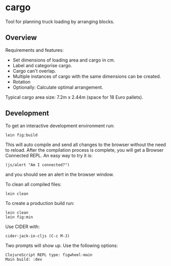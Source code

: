 # cargo

Tool for planning truck loading by arranging blocks.

## Overview

Requirements and features:

- Set dimensions of loading area and cargo in cm.
- Label and categorise cargo.
- Cargo can't overlap.
- Multiple instances of cargo with the same dimensions can be created.
- Rotation
- Optionally: Calculate optimal arrangement.

Typical cargo area size: 7.2m x 2.44m (space for 18 Euro pallets).

## Development

To get an interactive development environment run:

    lein fig:build

This will auto compile and send all changes to the browser without the
need to reload. After the compilation process is complete, you will
get a Browser Connected REPL. An easy way to try it is:

    (js/alert "Am I connected?")

and you should see an alert in the browser window.

To clean all compiled files:

    lein clean

To create a production build run:

    lein clean
    lein fig:min

Use CIDER with:

    cider-jack-in-cljs (C-c M-J)

Two prompts will show up. Use the following options:

    ClojureScript REPL type: figwheel-main
    Main build: :dev
